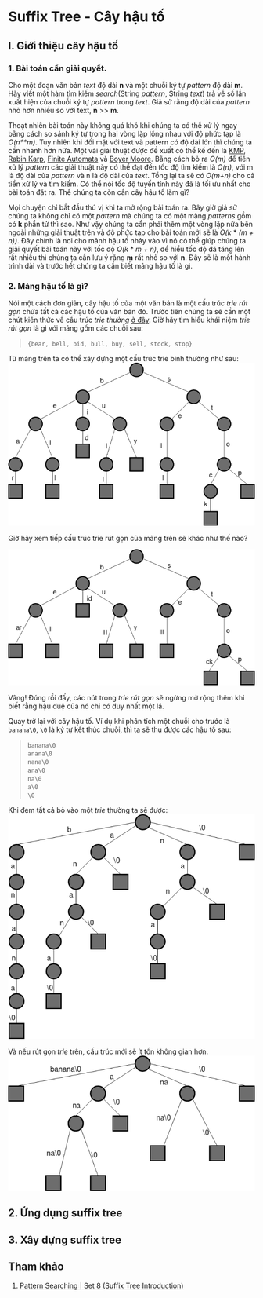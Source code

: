 # Suffix Tree - Cây hậu tố
## I. Giới thiệu cây hậu tố

### 1. Bài toán cần giải quyết.
Cho một đoạn văn bản *text* độ dài **n** và một chuỗi ký tự *pattern* độ dài **m**. Hãy viết một hàm tìm kiếm *search*(String *pattern*, String *text*) trả về số lần xuất hiện của chuỗi ký tự *pattern* trong *text*. Giả sử rằng độ dài của *pattern* nhỏ hơn nhiều so với text, **n** >> **m**.

Thoạt nhiên bài toán này không quá khó khi chúng ta có thể xử lý ngay bằng cách so sánh ký tự trong hai vòng lặp lồng nhau với độ phức tạp là *O(n**m)*. Tuy nhiên khi đối mặt với text và pattern có độ dài lớn thì chúng ta cần nhanh hơn nữa. Một vài giải thuật được đề xuất có thể kể đến là [KMP](https://www.geeksforgeeks.org/archives/11902), [Rabin Karp](https://www.geeksforgeeks.org/archives/11937), [Finite Automata](https://www.geeksforgeeks.org/archives/18919) và [Boyer Moore](https://www.geeksforgeeks.org/pattern-searching-set-7-boyer-moore-algorithm-bad-character-heuristic/). Bằng cách bỏ ra *O(m)* để tiền xử lý *pattern* các giải thuật này có thể đạt đến tốc độ tìm kiếm là *O(n)*, với m là độ dài của *pattern* và n là độ dài của *text*. Tổng lại ta sẽ có *O(m+n)* cho cả tiền xử lý và tìm kiếm. Có thể nói tốc độ tuyến tính này đã là tối ưu nhất cho bài toán đặt ra. Thế chúng ta còn cần cây hậu tố làm gì?

Mọi chuyện chỉ bắt đầu thú vị khi ta mở rộng bài toán ra. Bây giờ giả sử chúng ta không chỉ có một *pattern* mà chúng ta có một mảng *patterns* gồm có **k** phần tử thì sao. Như vậy chúng ta cần phải thêm một vòng lặp nữa bên ngoài những giải thuật trên và độ phức tạp cho bài toán mới sẽ là *O(k* * *(m + n))*. Đây chính là nơi cho mảnh hậu tố nhảy vào vì nó có thể giúp chúng ta giải quyết bài toán này với tốc độ *O(k* * *m + n)*, để hiểu tốc độ đã tăng lên rất nhiều thì chúng ta cần lưu ý rằng **m** rất nhỏ so với **n**. Đây sẽ là một hành trình dài và trước hết chúng ta cần biết mảng hậu tố là gì.

### 2. Mảng hậu tố là gì?
Nói một cách đơn giản, cây hậu tố của một văn bản là một cấu trúc *trie rút gọn* chứa tất cả các hậu tố của văn bản đó. Trước tiên chúng ta sẽ cần một chút kiến thức về cấu trúc *trie thường* [ở đây](https://www.geeksforgeeks.org/trie-insert-and-search/). Giờ hãy tìm hiểu khái niệm *trie rút gọn* là gì với mảng gồm các chuỗi sau:

>`{bear, bell, bid, bull, buy, sell, stock, stop}`

Từ mảng trên ta có thể xây dựng một cấu trúc trie bình thường như sau:
![Standard trie](standard-trie.png)

Giờ hãy xem tiếp cấu trúc trie rút gọn của mảng trên sẽ khác như thế nào?

![Compressed trie](compressed-trie.png)

Vâng! Đúng rồi đấy, các nút trong *trie rút gọn* sẽ ngừng mở rộng thêm khi biết rằng hậu duệ của nó chỉ có duy nhất một lá.

Quay trở lại với cây hậu tố. Ví dụ khi phân tích một chuỗi cho trước là `banana\0`, `\0` là ký tự kết thúc chuỗi, thì ta sẽ thu được các hậu tố sau: 


>`banana\0`<br>
>`anana\0`<br>
>`nana\0`<br>
>`ana\0`<br>
>`na\0`<br>
>`a\0`<br>
>`\0`


Khi đem tất cả bỏ vào một *trie* thường ta sẽ được:
![Banana in standard trie](banana-standard-trie.png)

Và nếu rút gọn *trie* trên, cấu trúc mới sẽ ít tốn không gian hơn.
![banana in compressed trie](banana-compressed-trie.png)

## 2. Ứng dụng suffix tree
## 3. Xây dựng suffix tree

## Tham khảo
1. [Pattern Searching | Set 8 (Suffix Tree Introduction)](https://www.geeksforgeeks.org/pattern-searching-set-8-suffix-tree-introduction/)